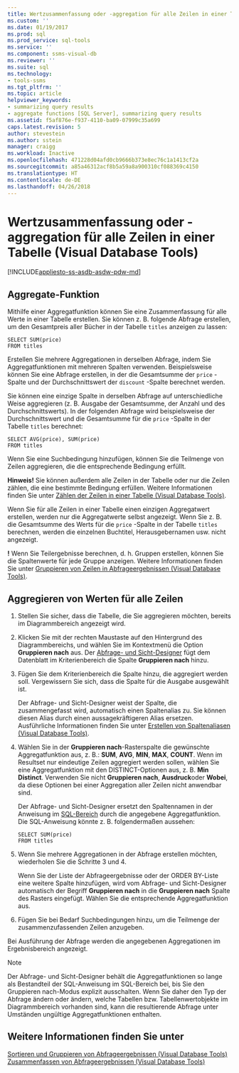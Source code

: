 ```yaml
---
title: Wertzusammenfassung oder -aggregation für alle Zeilen in einer Tabelle | Microsoft-Dokumentation
ms.custom: ''
ms.date: 01/19/2017
ms.prod: sql
ms.prod_service: sql-tools
ms.service: ''
ms.component: ssms-visual-db
ms.reviewer: ''
ms.suite: sql
ms.technology:
- tools-ssms
ms.tgt_pltfrm: ''
ms.topic: article
helpviewer_keywords:
- summarizing query results
- aggregate functions [SQL Server], summarizing query results
ms.assetid: f5af876e-f937-4110-ba09-07999c35a699
caps.latest.revision: 5
author: stevestein
ms.author: sstein
manager: craigg
ms.workload: Inactive
ms.openlocfilehash: 471228d04afd0cb9666b373e8ec76c1a1413cf2a
ms.sourcegitcommit: a85a46312acf8b5a59a8a900310cf088369c4150
ms.translationtype: HT
ms.contentlocale: de-DE
ms.lasthandoff: 04/26/2018
---
```

# <a name="summarize-or-aggregate-values-for-all-rows-in-a-table-visual-database-tools"></a>Wertzusammenfassung oder -aggregation für alle Zeilen in einer Tabelle (Visual Database Tools)
[!INCLUDE[appliesto-ss-asdb-asdw-pdw-md](../../includes/appliesto-ss-asdb-asdw-pdw-md.md)]
## <a name="aggregate-function"></a>Aggregate-Funktion
Mithilfe einer Aggregatfunktion können Sie eine Zusammenfassung für alle Werte in einer Tabelle erstellen. Sie können z. B. folgende Abfrage erstellen, um den Gesamtpreis aller Bücher in der Tabelle `titles` anzeigen zu lassen:  
  
```  
SELECT SUM(price)  
FROM titles  
```  
  
Erstellen Sie mehrere Aggregationen in derselben Abfrage, indem Sie Aggregatfunktionen mit mehreren Spalten verwenden. Beispielsweise können Sie eine Abfrage erstellen, in der die Gesamtsumme der `price` -Spalte und der Durchschnittswert der `discount` -Spalte berechnet werden.  
  
Sie können eine einzige Spalte in derselben Abfrage auf unterschiedliche Weise aggregieren (z. B. Ausgabe der Gesamtsumme, der Anzahl und des Durchschnittswerts). In der folgenden Abfrage wird beispielsweise der Durchschnittswert und die Gesamtsumme für die `price` -Spalte in der Tabelle `titles` berechnet:  
  
```  
SELECT AVG(price), SUM(price)  
FROM titles  
```  
  
Wenn Sie eine Suchbedingung hinzufügen, können Sie die Teilmenge von Zeilen aggregieren, die die entsprechende Bedingung erfüllt.  

**Hinweis!** Sie können außerdem alle Zeilen in der Tabelle oder nur die Zeilen zählen, die eine bestimmte Bedingung erfüllen. Weitere Informationen finden Sie unter [Zählen der Zeilen in einer Tabelle &#40;Visual Database Tools&#41;](../../ssms/visual-db-tools/count-rows-in-a-table-visual-database-tools.md).  
  
  
Wenn Sie für alle Zeilen in einer Tabelle einen einzigen Aggregatwert erstellen, werden nur die Aggregatwerte selbst angezeigt. Wenn Sie z. B. die Gesamtsumme des Werts für die `price` -Spalte in der Tabelle `titles` berechnen, werden die einzelnen Buchtitel, Herausgebernamen usw. nicht angezeigt.  
 
 **!** Wenn Sie Teilergebnisse berechnen, d. h. Gruppen erstellen, können Sie die Spaltenwerte für jede Gruppe anzeigen. Weitere Informationen finden Sie unter [Gruppieren von Zeilen in Abfrageergebnissen &#40;Visual Database Tools&#41;](../../ssms/visual-db-tools/group-rows-in-query-results-visual-database-tools.md).  

## <a name="aggregate-values-for-all-rows"></a>Aggregieren von Werten für alle Zeilen  
  
1.  Stellen Sie sicher, dass die Tabelle, die Sie aggregieren möchten, bereits im Diagrammbereich angezeigt wird.  
  
2.  Klicken Sie mit der rechten Maustaste auf den Hintergrund des Diagrammbereichs, und wählen Sie im Kontextmenü die Option **Gruppieren nach** aus. Der [Abfrage- und Sicht-Designer](../../ssms/visual-db-tools/query-and-view-designer-tools-visual-database-tools.md) fügt dem Datenblatt im Kriterienbereich die Spalte **Gruppieren nach** hinzu.  
  
3.  Fügen Sie dem Kriterienbereich die Spalte hinzu, die aggregiert werden soll. Vergewissern Sie sich, dass die Spalte für die Ausgabe ausgewählt ist.  
  
    Der Abfrage- und Sicht-Designer weist der Spalte, die zusammengefasst wird, automatisch einen Spaltenalias zu. Sie können diesen Alias durch einen aussagekräftigeren Alias ersetzen. Ausführliche Informationen finden Sie unter [Erstellen von Spaltenaliasen &#40;Visual Database Tools&#41;](../../ssms/visual-db-tools/create-column-aliases-visual-database-tools.md).  
  
4.  Wählen Sie in der **Gruppieren nach**-Rasterspalte die gewünschte Aggregatfunktion aus, z. B.: **SUM**, **AVG**, **MIN**, **MAX**, **COUNT**. Wenn im Resultset nur eindeutige Zeilen aggregiert werden sollen, wählen Sie eine Aggregatfunktion mit den DISTINCT-Optionen aus, z. B. **Min Distinct**. Verwenden Sie nicht **Gruppieren nach**, **Ausdruck**oder **Wobei**, da diese Optionen bei einer Aggregation aller Zeilen nicht anwendbar sind.  
  
    Der Abfrage- und Sicht-Designer ersetzt den Spaltennamen in der Anweisung im [SQL-Bereich](../../ssms/visual-db-tools/sql-pane-visual-database-tools.md) durch die angegebene Aggregatfunktion. Die SQL-Anweisung könnte z. B. folgendermaßen aussehen:  
  
    ```  
    SELECT SUM(price)  
    FROM titles  
    ```  
  
5.  Wenn Sie mehrere Aggregationen in der Abfrage erstellen möchten, wiederholen Sie die Schritte 3 und 4.  
  
    Wenn Sie der Liste der Abfrageergebnisse oder der ORDER BY-Liste eine weitere Spalte hinzufügen, wird vom Abfrage- und Sicht-Designer automatisch der Begriff **Gruppieren nach** in die **Gruppieren nach** Spalte des Rasters eingefügt. Wählen Sie die entsprechende Aggregatfunktion aus.  
  
6.  Fügen Sie bei Bedarf Suchbedingungen hinzu, um die Teilmenge der zusammenzufassenden Zeilen anzugeben.  
  
Bei Ausführung der Abfrage werden die angegebenen Aggregationen im Ergebnisbereich angezeigt.  
  
> [!NOTE]  
> Der Abfrage- und Sicht-Designer behält die Aggregatfunktionen so lange als Bestandteil der SQL-Anweisung im SQL-Bereich bei, bis Sie den Gruppieren nach-Modus explizit ausschalten. Wenn Sie daher den Typ der Abfrage ändern oder ändern, welche Tabellen bzw. Tabellenwertobjekte im Diagrammbereich vorhanden sind, kann die resultierende Abfrage unter Umständen ungültige Aggregatfunktionen enthalten.  
  
## <a name="see-also"></a>Weitere Informationen finden Sie unter  
[Sortieren und Gruppieren von Abfrageergebnissen &#40;Visual Database Tools&#41;](../../ssms/visual-db-tools/sort-and-group-query-results-visual-database-tools.md)  
[Zusammenfassen von Abfrageergebnissen &#40;Visual Database Tools&#41;](../../ssms/visual-db-tools/summarize-query-results-visual-database-tools.md)  
  

